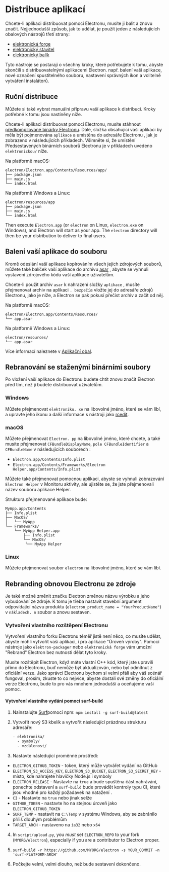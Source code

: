 # Distribuce aplikací

Chcete-li aplikaci distribuovat pomocí Electronu, musíte ji balit a znovu značit. Nejjednodušší způsob, jak to udělat, je použít jeden z následujících obalových nástrojů třetí strany:

* [elektronická forge](https://github.com/electron-userland/electron-forge)
* [elektronický stavitel](https://github.com/electron-userland/electron-builder)
* [elektronický balík](https://github.com/electron/electron-packager)

Tyto nástroje se postarají o všechny kroky, které potřebujete k tomu, abyste skončili s distribuovatelnými aplikacemi Electron. např. balení vaší aplikace, nové označení spustitelného souboru, nastavení správných ikon a volitelně vytváření instalátorů.

## Ruční distribuce
Můžete si také vybrat manuální přípravu vaší aplikace k distribuci. Kroky potřebné k tomu jsou nastíněny níže.

Chcete-li aplikaci distribuovat pomocí Electronu, musíte stáhnout [předkompilované binárky Electronu](https://github.com/electron/electron/releases). Dále, složka obsahující vaši aplikaci by měla být pojmenována `aplikace` a umístěna do adresáře Electronu , jak je zobrazeno v následujících příkladech. Všimněte si, že umístění Předsestavených binárních souborů Electronu je v příkladech uvedeno `elektronickou/` níže.

Na platformě macOS:

```plaintext
electron/Electron.app/Contents/Resources/app/
├── package.json
├── main.js
└── index.html
```

Na platformě Windows a Linux:

```plaintext
electron/resources/app
├── package.json
├── main.js
└── index.html
```

Then execute `Electron.app` (or `electron` on Linux, `electron.exe` on Windows), and Electron will start as your app. The `electron` directory will then be your distribution to deliver to final users.

## Balení vaší aplikace do souboru

Kromě odeslání vaší aplikace kopírováním všech jejích zdrojových souborů, můžete také balíček vaší aplikace do archivu [asar](https://github.com/electron/asar) , abyste se vyhnuli vystavení zdrojového kódu vaší aplikace uživatelům.

Chcete-li použít archiv `asar` k nahrazení složky `aplikace` , musíte přejmenovat archiv na aplikaci `. bezpečí`a vložte jej do adresáře zdrojů Electronu, jako je níže, a Electron se pak pokusí přečíst archiv a začít od něj.

Na platformě macOS:

```plaintext
electron/Electron.app/Contents/Resources/
└── app.asar
```

Na platformě Windows a Linux:

```plaintext
electron/resources/
└── app.asar
```

Více informací naleznete v [Aplikační obal](application-packaging.md).

## Rebranování se staženými binárními soubory

Po vložení vaší aplikace do Electronu budete chtít znovu značit Electron před tím, než ji budete distribuovat uživatelům.

### Windows

Můžete přejmenovat `elektroniku. xe` na libovolné jméno, které se vám líbí, a upravte jeho ikonu a další informace s nástroji jako [rcedit](https://github.com/electron/rcedit).

### macOS

Můžete přejmenovat `Electron. pp` na libovolné jméno, které chcete, a také musíte přejmenovat `CFBundleDisplayName`, `pole CFBundleIdentifier` a `CFBundleName` v následujících souborech :

* `Electron.app/Contents/Info.plist`
* `Electron.app/Contents/Frameworks/Electron Helper.app/Contents/Info.plist`

Můžete také přejmenovat pomocnou aplikaci, abyste se vyhnuli zobrazování `Electron Helper` v Monitoru aktivity, ale ujistěte se, že jste přejmenovali název souboru aplikace Helper.

Struktura přejmenované aplikace bude:

```plaintext
MyApp.app/Contents
├── Info.plist
├── MacOS/
│   └── MyApp
└── Frameworks/
    └── MyApp Helper.app
        ├── Info.plist
        └── MacOS/
         └── MyApp Helper
```

### Linux

Můžete přejmenovat soubor `electron` na libovolné jméno, které se vám líbí.

## Rebranding obnovou Electronu ze zdroje

Je také možné změnit značku Electron změnou názvu výrobku a jeho vybudování ze zdroje. K tomu je třeba nastavit stavební argument odpovídající názvu produktu (`electron_product_name = "YourProductName"`) v `nákladech. n` soubor a znovu sestaven.

### Vytvoření vlastního rozštěpení Electronu

Vytvoření vlastního forku Electronu téměř jistě není něco, co musíte udělat, abyste mohli vytvořit vaši aplikaci, i pro aplikace "Úroveň výroby". Pomocí nástroje jako `elektron-packager` nebo `elektronická forge` vám umožní "Rebrand" Electron bez nutnosti dělat tyto kroky.

Musíte rozštěpit Electron, když máte vlastní C++ kód, který jste upravili přímo do Electronu, buď nemůže být aktualizován, nebo byl odmítnut z oficiální verze. Jako správci Electronu bychom si velmi přáli aby váš scénář fungoval, prosím, zkuste to co nejvíce, abyste dostali své změny do oficiální verze Electronu, bude to pro vás mnohem jednodušší a oceňujeme vaši pomoc.

#### Vytvoření vlastního vydání pomocí surf-build

1. Nainstalujte [Surf](https://github.com/surf-build/surf)pomocí npm: `npm install -g surf-build@latest`

2. Vytvořit nový S3 kbelík a vytvořit následující prázdnou strukturu adresáře:

    ```sh
    - elektronika/
      - symboly/
      - vzdálenost/
    ```

3. Nastavte následující proměnné prostředí:

  * `ELECTRON_GITHUB_TOKEN` - token, který může vytvářet vydání na GitHub
  * `ELECTRON_S3_ACCESS_KEY`, `ELECTRON_S3_BUCKET`, `ELECTRON_S3_SECRET_KEY` - místo, kde nahrajete hlavičky Node.js i symboly
  * `ELECTRON_RELEASE` - Nastavte na `true` a bude spuštěna část nahrávání, ponechte odstavení a `surf-build` bude provádět kontroly typu CI, které jsou vhodné pro každý požadavek na natažení .
  * `CI` - Nastavte na `true` nebo jinak selže
  * `GITHUB_TOKEN` - nastavte ho na stejnou úroveň jako `ELECTRON_GITHUB_TOKEN`
  * `SURF_TEMP` - nastavit na `C:\Temp` v systému Windows, aby se zabránilo příliš dlouhým problémům
  * `TARGET_ARCH` - nastaveno na `ia32` nebo `x64`

4. In `script/upload.py`, you _must_ set `ELECTRON_REPO` to your fork (`MYORG/electron`), especially if you are a contributor to Electron proper.

5. `surf-build -r https://github.com/MYORG/electron -s YOUR_COMMIT -n 'surf-PLATFORM-ARCH'`

6. Počkejte velmi, velmi dlouho, než bude sestavení dokončeno.
